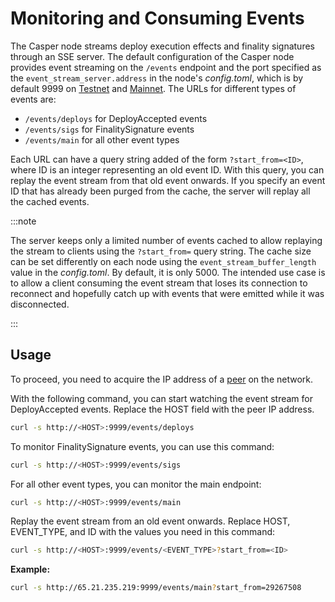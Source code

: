 # Monitoring and Consuming Events

The Casper node streams deploy execution effects and finality signatures through an SSE server. The default configuration of the Casper node provides event streaming on the `/events` endpoint and the port specified as the `event_stream_server.address` in the node's *config.toml*, which is by default 9999 on [Testnet](https://testnet.cspr.live/tools/peers) and [Mainnet](https://cspr.live/tools/peers). The URLs for different types of events are:

- `/events/deploys` for DeployAccepted events
- `/events/sigs` for FinalitySignature events
- `/events/main` for all other event types

Each URL can have a query string added of the form `?start_from=<ID>`, where ID is an integer representing an old event ID. With this query, you can replay the event stream from that old event onwards. If you specify an event ID that has already been purged from the cache, the server will replay all the cached events.

:::note

The server keeps only a limited number of events cached to allow replaying the stream to clients using the `?start_from=` query string. The cache size can be set differently on each node using the `event_stream_buffer_length` value in the *config.toml*. By default, it is only 5000. 
The intended use case is to allow a client consuming the event stream that loses its connection to reconnect and hopefully catch up with events that were emitted while it was disconnected.

:::

## Usage

To proceed, you need to acquire the IP address of a [peer](/workflow/setup/#acquire-node-address-from-network-peers) on the network. 

With the following command, you can start watching the event stream for DeployAccepted events. Replace the HOST field with the peer IP address.

```bash
curl -s http://<HOST>:9999/events/deploys
```

To monitor FinalitySignature events, you can use this command:

```bash
curl -s http://<HOST>:9999/events/sigs
```

For all other event types, you can monitor the main endpoint:

```bash
curl -s http://<HOST>:9999/events/main
```

Replay the event stream from an old event onwards. Replace HOST, EVENT_TYPE, and ID with the values you need in this command:

```bash
curl -s http://<HOST>:9999/events/<EVENT_TYPE>?start_from=<ID>
```

**Example:**

```bash
curl -s http://65.21.235.219:9999/events/main?start_from=29267508
```

